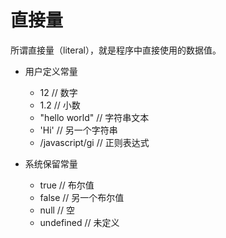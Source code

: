 # 直接量

所谓直接量（literal），就是程序中直接使用的数据值。

- 用户定义常量
    - 12 // 数字
    - 1.2 // 小数
    - "hello world"  // 字符串文本
    - 'Hi'    // 另一个字符串
    - /javascript/gi  // 正则表达式

- 系统保留常量
    - true    // 布尔值
    - false    // 另一个布尔值
    - null    // 空
    - undefined // 未定义

